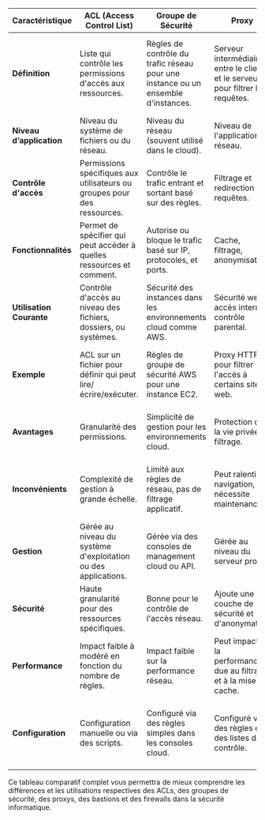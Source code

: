
| **Caractéristique**            | **ACL (Access Control List)**                   | **Groupe de Sécurité**                       | **Proxy**                                    | **Bastion (Host)**                          | **Firewall**                                 |
|--------------------------------|-------------------------------------------------|---------------------------------------------|---------------------------------------------|---------------------------------------------|---------------------------------------------|
| **Définition**                 | Liste qui contrôle les permissions d'accès aux ressources. | Règles de contrôle du trafic réseau pour une instance ou un ensemble d'instances. | Serveur intermédiaire entre le client et le serveur pour filtrer les requêtes. | Serveur sécurisé pour accéder à un réseau ou système interne. | Système qui contrôle le trafic réseau entrant et sortant basé sur des règles prédéfinies. |
| **Niveau d’application**       | Niveau du système de fichiers ou du réseau.     | Niveau du réseau (souvent utilisé dans le cloud). | Niveau de l'application réseau.             | Niveau de l'accès au réseau.                | Niveau du réseau.                           |
| **Contrôle d'accès**           | Permissions spécifiques aux utilisateurs ou groupes pour des ressources. | Contrôle le trafic entrant et sortant basé sur des règles. | Filtrage et redirection des requêtes.       | Contrôle l'accès aux ressources internes via un serveur sécurisé. | Filtrage du trafic réseau basé sur des règles. |
| **Fonctionnalités**            | Permet de spécifier qui peut accéder à quelles ressources et comment. | Autorise ou bloque le trafic basé sur IP, protocoles, et ports. | Cache, filtrage, anonymisation.             | Accès sécurisé et surveillé aux systèmes internes. | Filtrage basé sur IP, protocoles, ports et plus. |
| **Utilisation Courante**       | Contrôle d'accès au niveau des fichiers, dossiers, ou systèmes. | Sécurité des instances dans les environnements cloud comme AWS. | Sécurité web, accès internet, contrôle parental. | Accès administrateur à distance sécurisé.   | Protection contre les attaques réseau, contrôle du trafic. |
| **Exemple**                    | ACL sur un fichier pour définir qui peut lire/écrire/exécuter. | Règles de groupe de sécurité AWS pour une instance EC2. | Proxy HTTP pour filtrer l'accès à certains sites web. | Serveur SSH bastion pour accéder à un réseau privé. | Firewall matériel ou logiciel pour sécuriser un réseau d'entreprise. |
| **Avantages**                  | Granularité des permissions.                    | Simplicité de gestion pour les environnements cloud. | Protection de la vie privée, filtrage.      | Sécurise l'accès à l'infrastructure critique. | Sécurité renforcée, protection contre les intrusions. |
| **Inconvénients**              | Complexité de gestion à grande échelle.         | Limité aux règles de réseau, pas de filtrage applicatif. | Peut ralentir la navigation, nécessite maintenance. | Point de défaillance unique, nécessite sécurisation. | Peut être complexe à configurer, nécessite maintenance régulière. |
| **Gestion**                    | Gérée au niveau du système d'exploitation ou des applications. | Gérée via des consoles de management cloud ou API. | Gérée au niveau du serveur proxy.           | Gérée via des outils d'administration sécurisée. | Gérée via des interfaces de gestion spécifiques (GUI/CLI). |
| **Sécurité**                   | Haute granularité pour des ressources spécifiques. | Bonne pour le contrôle de l'accès réseau.   | Ajoute une couche de sécurité et d'anonymat. | Fournit une sécurité d'accès externe.       | Offre une protection globale du réseau.     |
| **Performance**                | Impact faible à modéré en fonction du nombre de règles. | Impact faible sur la performance réseau.    | Peut impacter la performance due au filtrage et à la mise en cache. | Impact faible, mais dépend de la charge.   | Peut varier, surtout en mode Deep Packet Inspection. |
| **Configuration**              | Configuration manuelle ou via des scripts.      | Configuré via des règles simples dans les consoles cloud. | Configuré via des règles et des listes de contrôle. | Configuré pour sécuriser les accès spécifiques. | Configuré via des règles complexes basées sur le trafic réseau. |

Ce tableau comparatif complet vous permettra de mieux comprendre les différences et les utilisations respectives des ACLs, des groupes de sécurité, des proxys, des bastions et des firewalls dans la sécurité informatique.
